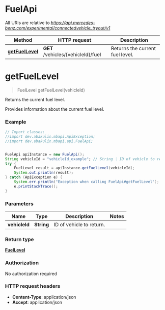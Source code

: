# FuelApi

All URIs are relative to *https://api.mercedes-benz.com/experimental/connectedvehicle_tryout/v1*

Method | HTTP request | Description
------------- | ------------- | -------------
[**getFuelLevel**](FuelApi.md#getFuelLevel) | **GET** /vehicles/{vehicleId}/fuel | Returns the current fuel level.


<a name="getFuelLevel"></a>
# **getFuelLevel**
> FuelLevel getFuelLevel(vehicleId)

Returns the current fuel level.

Provides information about the current fuel level.

### Example
```java
// Import classes:
//import dev.abakulin.mbapi.ApiException;
//import dev.abakulin.mbapi.api.FuelApi;


FuelApi apiInstance = new FuelApi();
String vehicleId = "vehicleId_example"; // String | ID of vehicle to return.
try {
    FuelLevel result = apiInstance.getFuelLevel(vehicleId);
    System.out.println(result);
} catch (ApiException e) {
    System.err.println("Exception when calling FuelApi#getFuelLevel");
    e.printStackTrace();
}
```

### Parameters

Name | Type | Description  | Notes
------------- | ------------- | ------------- | -------------
 **vehicleId** | **String**| ID of vehicle to return. |

### Return type

[**FuelLevel**](FuelLevel.md)

### Authorization

No authorization required

### HTTP request headers

 - **Content-Type**: application/json
 - **Accept**: application/json

